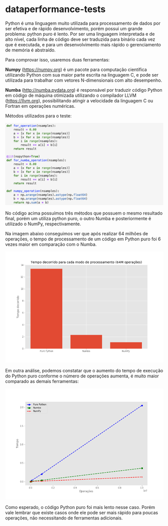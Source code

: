 # dataperformance-tests

Python é uma linguagem muito utilizada para processamento de dados por ser efetiva e de rápido desenvolvimento, porém possui um grande problema: python puro é lento. Por ser uma linguagem interpretada e de alto nível, cada linha de código deve ser traduzida para binário cada vez que é executada, e para um desenvolvimento mais rápido o gerenciamento de memória é abstraído.

Para comprovar isso, usaremos duas ferramentas:

**Numpy** (https://numpy.org) é um pacote para computação científica utilizando Python com sua maior parte escrita na linguagem C, e pode ser utilizada para trabalhar com vetores N-dimensionais com alto desempenho.

**Numba** (http://numba.pydata.org) é responsável por traduzir código Python em código de máquina otimizada utilizando o compilador LLVM (https://llvm.org), possibilitando atingir a velocidade da linguagem C ou Fortran em operações numéricas.

Métodos utilizados para o teste:

![](https://raw.githubusercontent.com/ghhernandes/dataperformance-tests/master/img/test_code.png)

No código acima possuímos três métodos que possuem o mesmo resultado final, porém um utiliza python puro, o outro Numba e posteriormente é utilizado o NumPy, respectivamente.

Na imagem abaixo conseguimos ver que após realizar 64 milhões de operações, o tempo de processamento de um código em Python puro foi 6 vezes maior em comparação com o Numba.

![](https://raw.githubusercontent.com/ghhernandes/dataperformance-tests/master/img/tempo_decorrido_numba.png)

Em outra análise, podemos constatar que o aumento do tempo de execução do Python puro conforme o número de operações aumenta, é muito maior comparado as demais ferramentas:

![](https://raw.githubusercontent.com/ghhernandes/dataperformance-tests/master/img/tempo_decorrido_numba_2.png)

Como esperado, o código Python puro foi mais lento nesse caso. Porém vale lembrar que existe casos onde ele pode ser mais rápido para poucas operações, não necessitando de ferramentas adicionais.
